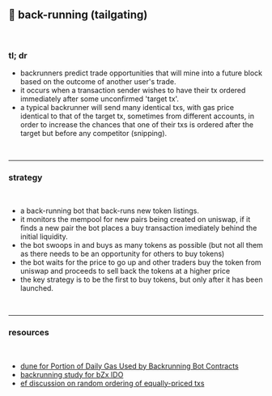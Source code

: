 ## 🥪 back-running (tailgating)

<br>


### tl; dr

* backrunners predict trade opportunities that will mine into a future block based on the outcome of another user's trade.
* it occurs when a transaction sender wishes to have their tx ordered immediately after some unconfirmed 'target tx'.
* a typical backrunner will send many identical txs, with gas price identical to that of the target tx, sometimes from different accounts, in order to increase the chances that one of their txs is ordered after the target but before any competitor (snipping).

<br>

---

### strategy

<br>

* a back-running bot that back-runs new token listings.
* it monitors the mempool for new pairs being created on uniswap, if it finds a new pair the bot places a buy transaction imediately behind the initial liquidity.
* the bot swoops in and buys as many tokens as possible (but not all them as there needs to be an opportunity for others to buy tokens)
* the bot waits for the price to go up and other traders buy the token from uniswap and proceeds to sell back the tokens at a higher price
* the key strategy is to be the first to buy tokens, but only after it has been launched.

<br>

---

### resources

<br>

* [dune for Portion of Daily Gas Used by Backrunning Bot Contracts](https://dune.com/phabc/backrunning-bots-gas-consumption)
* [backrunning study for bZx IDO](https://amanusk.medium.com/the-fastest-draw-on-the-blockchain-bzrx-example-6bd19fabdbe1)
* [ef discussion on random ordering of equally-priced txs](https://github.com/ethereum/go-ethereum/issues/21350)

